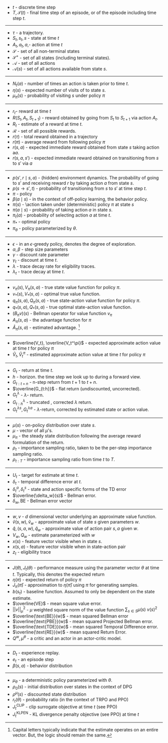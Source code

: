 * $t$ - discrete time step
* $T, \mathcal{T}(t)$ - final time step of an episode, or of the episode including time step $t$. 
*****
* $\tau$ - a trajectory.
* $S_t, s_t, s$ - state at time  $t$
* $A_t, a_t, a$,- action at time $t$
* $\mathcal{S}$ - set of all non-terminal states
* $\mathcal{S}^+$ - set of all states (including terminal states).
* $\mathcal{A}$ - set of all actions
* $\mathcal{A}(s)$ - set of all actions available from state $s$.
*****
* $N_t(a)$ - number of times an action is taken prior to time $t$.
* $\eta(s)$ - expected number of visits of to state $s$. 
* $\mu_\pi(s)$ - probability of visiting $s$ under policy $\pi$
*****
* $r_t$- reward at time $t$
* $R(S_t,A_t,S_{t+1})$ - reward obtained by going from $S_t$ to $S_{t+1}$ via action $A_t$.
* $R_t$ - estimate of a reward at time $t$.
* $\mathcal{R}$ - set of all possible rewards.
* $r(\tau)$ - total reward obtained in a trajectory
* $r(\pi)$ - average reward from following policy $\pi$ 
* $r(s,a)$ - expected immediate reward obtained from state $s$ taking action a$a$.
* $r(s,a,s')$ - expected immediate reward obtained on transitioning from $s$ to $s'$ via $a$
*****
* $p(s',r\mid s, a)$ - (hidden) environment dynamics. The probability of going to $s'$ and receiving reward $r$ by taking action $a$ from state $s$.
* $p(s\to s',t)$ - probability of transitioning from $s$ to $s'$ at time step $t$.
* $\pi$ - policy
* $\beta(a\mid s)$ - in the context of off-policy learning, the behavior policy.
* $\pi(s)$ - \action taken under (deterministic) policy $\pi$ at state $s$
* $\pi(a\mid s)$ - probability of taking action $a$ in state $s$.
* $\pi_t(a)$ - probability of selecting action $a$ at time $t$.
* $\pi_\ast$ - optimal policy
* $\pi_\theta$ - policy parameterized by $\theta$.
*****
* $\epsilon$ - in an $\epsilon$-greedy policy, denotes the degree of exploration.
* $\alpha,\beta$ - step size parameters
* $\gamma$ - discount rate parameter
* $\gamma_t$ - discount at time $t$.
* $\lambda$ - trace decay rate for eligibility traces.
* $\lambda_t$ - trace decay at time $t$.
*****
* $v_\pi(s), V_\pi(s,a)$ - true state value function for policy $\pi$. 
* $v_\ast(s), V_\ast(s,a)$ - optimal true value function.
* $q_\pi(s,a), Q_\pi(s,a)$ - true state-action value function for policy $\pi$. 
* $q_\ast(s,a), Q_\ast(s,a)$ - true optimal state-action value function. 
* $(B_\pi v)(s)$ - Bellman operator for value function $v_\pi$
* $A_\pi(s,a)$ - the advantage function for $\pi$ 
* $\hat{A}_\pi(s,a)$ - estimated advantage. [^1]

[^1]: Capital letters typically indicate that the estimate operates on an entire vector. But, the logic should remain the same. 
*****
* $\overline{V_t}, \overline{V_t^\pi}$ - expected approximate action value at time $t$ for policy $\pi$
* $\hat{V}_t, \hat{V}_t^\pi$ - estimated approximate action value at time $t$ for policy $\pi$
*****
* $G_t$ - return at time $t$.
* $h$ - horizon. the time step we look up to during a forward view.
* $G_{t:t+n}$ - n-step return from $t+1$ to $t+n$.
* $\overline{G_{t:h}}$ - flat return (undiscounted, uncorrected).
* $G_t^\lambda$ - $\lambda$- return.
* $G_{t:h}^\lambda$ - truncated , corrected $\lambda$ return.
* $G_{t}^{\lambda s},G_{t}^{\lambda a}$ - $\lambda$-return, corrected by estimated state or action value.
*****
* $\mu(s)$ - on-policy distribution over state $s$.
* $\mu$ - vector of all $\mu$'s. 
* $\mu_\pi$ - the steady state distribution following the average reward formulation of the return.
* $\rho_t$ - importance sampling ratio, taken to be the per-step importance sampling ratio.
* $\rho_{t:T}$ - importance sampling ratio from time $t$ to $T$.
*****
* $U_t$ - target for estimate at time $t$.
* $\delta_t$ - temporal difference error at $t$.
* $\delta_t^a, \delta_t^s$ - state and action specific forms of the TD error
* $\overline{\delta_w}(s)$ - Bellman error.
* $\delta_w, \text{BE}$ - Bellman error vector
*****
* $w,v$ - $d$ dimensional vector underlying an approximate value function.
* $\hat{v}(s,w), \hat{v}_w$ - approximate value of state $s$  given parameters $w$.
* $\hat{q},(s,a, w), \hat{q}_w$ - approximate value of action pair $s,a$ given $w$.
* $V_w, Q_w$ - estimate parameterized with $w$
* $x(s)$ - feature vector visible when in state $s$.
* $x(s,a)$ - feature vector visible when in state-action pair
* $z_t$ - eligibility trace
*****
* $J(\theta), J_t(\theta)$ - performance measure using the parameter vector $\theta$ at time $t$. Typically, this denotes the expected return
* $\eta(\pi)$ - expected return of policy $\pi$
* $J_\pi(\bar{\pi})$ - approximation to $\eta(\bar\pi)$ using $\pi$ for generating samples.
* $b(s_t)$ - baseline function. Assumed to only be dependent on the state estimate.
* $\overline{VE}$ - mean square value error.
* $||v||_\mu^2$ - $\mu$ weighted square norm of the value function $\sum_{s\in S}\mu(s) \ v(s)^2$
* $\overline{\text{BE}}(w)$ - mean squared Bellman error
* $\overline{\text{PBE}}(w)$ - mean squared Projected Bellman error.
* $\overline{\text{TDE}}(w)$ - mean squared Temporal Difference error.
* $\overline{\text{RE}}(w)$ - mean squared Return Error.
* $Q^w, \mu^\theta$ - a critic and an actor in an actor-critic model.
*****
* $D_t$ - experience replay.
* $e_t$ - an episode step 
* $\beta(s,a)$ - behavior distribution 
*****
* $\mu_\theta$ - a deterministic policy parameterized with $\theta$. 
* $\rho_0(s)$ - initial distribution over states in the context of DPG
* $\rho^\mu(s)$ - discounted state distribution
* $r_t(\theta)$ - probability ratio (in the context of TRPO and PPO)
* $J_t^\text{CLIP}$ - clip surrogate objective at time $t$ (see PPO) 
* $J_t^\text{KLPEN}$ - KL divergence penalty objective (see PPO) at time $t$